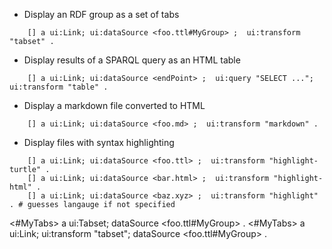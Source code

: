 * Display an RDF group as a set of tabs
```turtle
    [] a ui:Link; ui:dataSource <foo.ttl#MyGroup> ;  ui:transform "tabset" .
```
* Display results of a SPARQL query as an HTML table
```turtle
    [] a ui:Link; ui:dataSource <endPoint> ;  ui:query "SELECT ..."; ui:transform "table" .
```
* Display a markdown file converted to HTML
```turtle
    [] a ui:Link; ui:dataSource <foo.md> ;  ui:transform "markdown" .
```
* Display files with syntax highlighting
```turtle
    [] a ui:Link; ui:dataSource <foo.ttl> ;  ui:transform "highlight-turtle" .
    [] a ui:Link; ui:dataSource <bar.html> ;  ui:transform "highlight-html" .
    [] a ui:Link; ui:dataSource <baz.xyz> ;  ui:transform "highlight" . # guesses langauge if not specified
```

<#MyTabs> a ui:Tabset; dataSource <foo.ttl#MyGroup> .
<#MyTabs> a ui:Link; ui:transform "tabset"; dataSource <foo.ttl#MyGroup> .
